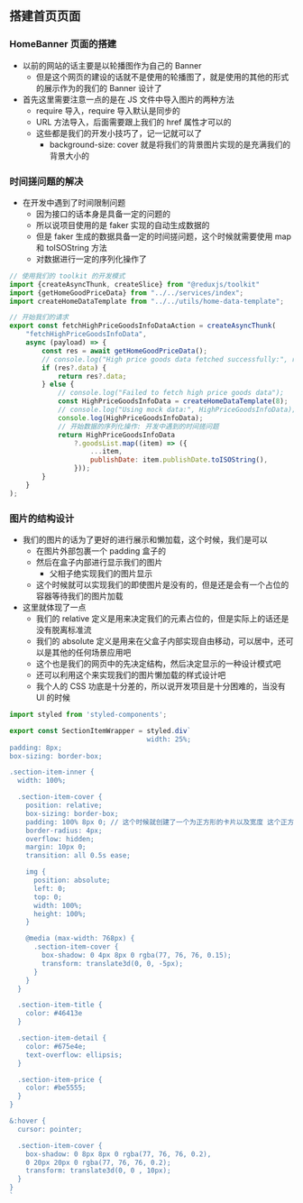 ## 搭建首页页面

### HomeBanner 页面的搭建
* 以前的网站的话主要是以轮播图作为自己的 Banner
  * 但是这个网页的建设的话就不是使用的轮播图了，就是使用的其他的形式的展示作为的我们的 Banner 设计了
* 首先这里需要注意一点的是在 JS 文件中导入图片的两种方法
  * require 导入，require 导入默认是同步的
  * URL 方法导入，后面需要跟上我们的 href 属性才可以的
  * 这些都是我们的开发小技巧了，记一记就可以了
    * background-size: cover 就是将我们的背景图片实现的是充满我们的背景大小的

### 时间搓问题的解决
* 在开发中遇到了时间限制问题
  * 因为接口的话本身是具备一定的问题的
  * 所以说项目使用的是 faker 实现的自动生成数据的
  * 但是 faker 生成的数据具备一定的时间搓问题，这个时候就需要使用 map 和 toISOString 方法
  * 对数据进行一定的序列化操作了
```javascript
// 使用我们的 toolkit 的开发模式
import {createAsyncThunk, createSlice} from "@reduxjs/toolkit"
import {getHomeGoodPriceData} from "../../services/index";
import createHomeDataTemplate from "../../utils/home-data-template";

// 开始我们的请求
export const fetchHighPriceGoodsInfoDataAction = createAsyncThunk(
    "fetchHighPriceGoodsInfoData",
    async (payload) => {
        const res = await getHomeGoodPriceData();
        // console.log("High price goods data fetched successfully:", res?.data);
        if (res?.data) {
            return res?.data;
        } else {
            // console.log("Failed to fetch high price goods data");
            const HighPriceGoodsInfoData = createHomeDataTemplate(8);
            // console.log("Using mock data:", HighPriceGoodsInfoData);
            console.log(HighPriceGoodsInfoData);
            // 开始数据的序列化操作: 开发中遇到的时间搓问题
            return HighPriceGoodsInfoData
                ?.goodsList.map((item) => ({
                    ...item,
                    publishDate: item.publishDate.toISOString(),
                }));
        }
    }
);
```

### 图片的结构设计
* 我们的图片的话为了更好的进行展示和懒加载，这个时候，我们是可以
  * 在图片外部包裹一个 padding 盒子的
  * 然后在盒子内部进行显示我们的图片
    * 父相子绝实现我们的图片显示
  * 这个时候就可以实现我们的即使图片是没有的，但是还是会有一个占位的容器等待我们的图片加载
* 这里就体现了一点
  * 我们的 relative 定义是用来决定我们的元素占位的，但是实际上的话还是没有脱离标准流
  * 我们的 absolute 定义是用来在父盒子内部实现自由移动，可以居中，还可以是其他的任何场景应用吧
  * 这个也是我们的网页中的先决定结构，然后决定显示的一种设计模式吧
  * 还可以利用这个来实现我们的图片懒加载的样式设计吧
  * 我个人的 CSS 功底是十分差的，所以说开发项目是十分困难的，当没有 UI 的时候
```javascript
import styled from 'styled-components';

export const SectionItemWrapper = styled.div`
                                  width: 25%;
padding: 8px;
box-sizing: border-box;

.section-item-inner {
  width: 100%;

  .section-item-cover {
    position: relative;
    box-sizing: border-box;
    padding: 100% 8px 0; // 这个时候就创建了一个为正方形的卡片以及宽度 这个正方形就用来存放我们的图片了
    border-radius: 4px;
    overflow: hidden;
    margin: 10px 0;
    transition: all 0.5s ease;

    img {
      position: absolute;
      left: 0;
      top: 0;
      width: 100%;
      height: 100%;
    }

    @media (max-width: 768px) {
      .section-item-cover {
        box-shadow: 0 4px 8px 0 rgba(77, 76, 76, 0.15);
        transform: translate3d(0, 0, -5px);
      }
    }
  }

  .section-item-title {
    color: #46413e
  }

  .section-item-detail {
    color: #675e4e;
    text-overflow: ellipsis;
  }

  .section-item-price {
    color: #be5555;
  }
}

&:hover {
  cursor: pointer;

  .section-item-cover {
    box-shadow: 0 8px 8px 0 rgba(77, 76, 76, 0.2),
    0 20px 20px 0 rgba(77, 76, 76, 0.2);
    transform: translate3d(0, 0 , 10px);
  }
}
`
```